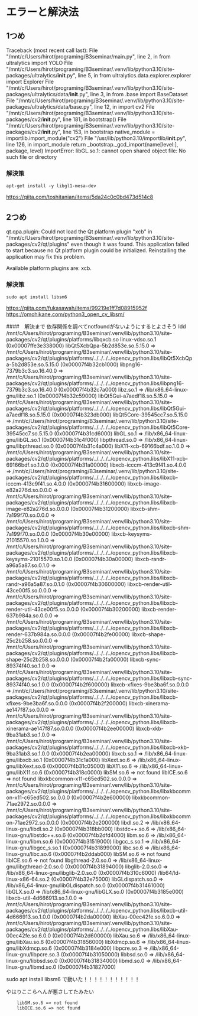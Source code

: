 # エラーと解決法

## 1つめ
Traceback (most recent call last):
  File "/mnt/c/Users/hirot/programing/B3seminar/main.py", line 2, in <module>
    from ultralytics import YOLO
  File "/mnt/c/Users/hirot/programing/B3seminar/.venv/lib/python3.10/site-packages/ultralytics/__init__.py", line 5, in <module>
    from ultralytics.data.explorer.explorer import Explorer
  File "/mnt/c/Users/hirot/programing/B3seminar/.venv/lib/python3.10/site-packages/ultralytics/data/__init__.py", line 3, in <module>
    from .base import BaseDataset
  File "/mnt/c/Users/hirot/programing/B3seminar/.venv/lib/python3.10/site-packages/ultralytics/data/base.py", line 12, in <module>
    import cv2
  File "/mnt/c/Users/hirot/programing/B3seminar/.venv/lib/python3.10/site-packages/cv2/__init__.py", line 181, in <module>
    bootstrap()
  File "/mnt/c/Users/hirot/programing/B3seminar/.venv/lib/python3.10/site-packages/cv2/__init__.py", line 153, in bootstrap
    native_module = importlib.import_module("cv2")
  File "/usr/lib/python3.10/importlib/__init__.py", line 126, in import_module
    return _bootstrap._gcd_import(name[level:], package, level)
ImportError: libGL.so.1: cannot open shared object file: No such file or directory

### 解決策
```
apt-get install -y libgl1-mesa-dev

```
https://qiita.com/toshitanian/items/5da24c0c0bd473d514c8



## 2つめ

qt.qpa.plugin: Could not load the Qt platform plugin "xcb" in "/mnt/c/Users/hirot/programing/B3seminar/.venv/lib/python3.10/site-packages/cv2/qt/plugins" even though it was found.
This application failed to start because no Qt platform plugin could be initialized. Reinstalling the application may fix this problem.

Available platform plugins are: xcb.

### 解決策
```
sudo apt install libsm6 
```
https://qiita.com/fukasawah/items/99219e1ff7d08915952f
https://omohikane.com/python3_open_cv_libsm/

####　解決まで
依存関係を調べてnotfoundがないようにするとよさそう
ldd /mnt/c/Users/hirot/programing/B3seminar/.venv/lib/python3.10/site-packages/cv2/qt/plugins/platforms/libqxcb.so
        linux-vdso.so.1 (0x00007ffe3e338000)
        libQt5XcbQpa-5b2d853e.so.5.15.0 => /mnt/c/Users/hirot/programing/B3seminar/.venv/lib/python3.10/site-packages/cv2/qt/plugins/platforms/../../../../opencv_python.libs/libQt5XcbQpa-5b2d853e.so.5.15.0 (0x00007f4b32cb1000)
        libpng16-7379b3c3.so.16.40.0 => /mnt/c/Users/hirot/programing/B3seminar/.venv/lib/python3.10/site-packages/cv2/qt/plugins/platforms/../../../../opencv_python.libs/libpng16-7379b3c3.so.16.40.0 (0x00007f4b32c7a000)
        libz.so.1 => /lib/x86_64-linux-gnu/libz.so.1 (0x00007f4b32c59000)
        libQt5Gui-a7aedf18.so.5.15.0 => /mnt/c/Users/hirot/programing/B3seminar/.venv/lib/python3.10/site-packages/cv2/qt/plugins/platforms/../../../../opencv_python.libs/libQt5Gui-a7aedf18.so.5.15.0 (0x00007f4b323db000)
        libQt5Core-39545cc7.so.5.15.0 => /mnt/c/Users/hirot/programing/B3seminar/.venv/lib/python3.10/site-packages/cv2/qt/plugins/platforms/../../../../opencv_python.libs/libQt5Core-39545cc7.so.5.15.0 (0x00007f4b31cd6000)
        libGL.so.1 => /lib/x86_64-linux-gnu/libGL.so.1 (0x00007f4b31c4f000)
        libpthread.so.0 => /lib/x86_64-linux-gnu/libpthread.so.0 (0x00007f4b31c4a000)
        libX11-xcb-69166bdf.so.1.0.0 => /mnt/c/Users/hirot/programing/B3seminar/.venv/lib/python3.10/site-packages/cv2/qt/plugins/platforms/../../../../opencv_python.libs/libX11-xcb-69166bdf.so.1.0.0 (0x00007f4b31a00000)
        libxcb-icccm-413c9f41.so.4.0.0 => /mnt/c/Users/hirot/programing/B3seminar/.venv/lib/python3.10/site-packages/cv2/qt/plugins/platforms/../../../../opencv_python.libs/libxcb-icccm-413c9f41.so.4.0.0 (0x00007f4b31600000)
        libxcb-image-e82a276d.so.0.0.0 => /mnt/c/Users/hirot/programing/B3seminar/.venv/lib/python3.10/site-packages/cv2/qt/plugins/platforms/../../../../opencv_python.libs/libxcb-image-e82a276d.so.0.0.0 (0x00007f4b31200000)
        libxcb-shm-7a199f70.so.0.0.0 => /mnt/c/Users/hirot/programing/B3seminar/.venv/lib/python3.10/site-packages/cv2/qt/plugins/platforms/../../../../opencv_python.libs/libxcb-shm-7a199f70.so.0.0.0 (0x00007f4b30e00000)
        libxcb-keysyms-21015570.so.1.0.0 => /mnt/c/Users/hirot/programing/B3seminar/.venv/lib/python3.10/site-packages/cv2/qt/plugins/platforms/../../../../opencv_python.libs/libxcb-keysyms-21015570.so.1.0.0 (0x00007f4b30a00000)
        libxcb-randr-a96a5a87.so.0.1.0 => /mnt/c/Users/hirot/programing/B3seminar/.venv/lib/python3.10/site-packages/cv2/qt/plugins/platforms/../../../../opencv_python.libs/libxcb-randr-a96a5a87.so.0.1.0 (0x00007f4b30600000)
        libxcb-render-util-43ce00f5.so.0.0.0 => /mnt/c/Users/hirot/programing/B3seminar/.venv/lib/python3.10/site-packages/cv2/qt/plugins/platforms/../../../../opencv_python.libs/libxcb-render-util-43ce00f5.so.0.0.0 (0x00007f4b30200000)
        libxcb-render-637b984a.so.0.0.0 => /mnt/c/Users/hirot/programing/B3seminar/.venv/lib/python3.10/site-packages/cv2/qt/plugins/platforms/../../../../opencv_python.libs/libxcb-render-637b984a.so.0.0.0 (0x00007f4b2fe00000)
        libxcb-shape-25c2b258.so.0.0.0 => /mnt/c/Users/hirot/programing/B3seminar/.venv/lib/python3.10/site-packages/cv2/qt/plugins/platforms/../../../../opencv_python.libs/libxcb-shape-25c2b258.so.0.0.0 (0x00007f4b2fa00000)
        libxcb-sync-89374f40.so.1.0.0 => /mnt/c/Users/hirot/programing/B3seminar/.venv/lib/python3.10/site-packages/cv2/qt/plugins/platforms/../../../../opencv_python.libs/libxcb-sync-89374f40.so.1.0.0 (0x00007f4b2f600000)
        libxcb-xfixes-9be3ba6f.so.0.0.0 => /mnt/c/Users/hirot/programing/B3seminar/.venv/lib/python3.10/site-packages/cv2/qt/plugins/platforms/../../../../opencv_python.libs/libxcb-xfixes-9be3ba6f.so.0.0.0 (0x00007f4b2f200000)
        libxcb-xinerama-ae147f87.so.0.0.0 => /mnt/c/Users/hirot/programing/B3seminar/.venv/lib/python3.10/site-packages/cv2/qt/plugins/platforms/../../../../opencv_python.libs/libxcb-xinerama-ae147f87.so.0.0.0 (0x00007f4b2ee00000)
        libxcb-xkb-9ba31ab3.so.1.0.0 => /mnt/c/Users/hirot/programing/B3seminar/.venv/lib/python3.10/site-packages/cv2/qt/plugins/platforms/../../../../opencv_python.libs/libxcb-xkb-9ba31ab3.so.1.0.0 (0x00007f4b2ea00000)
        libxcb.so.1 => /lib/x86_64-linux-gnu/libxcb.so.1 (0x00007f4b31c1a000)
        libXext.so.6 => /lib/x86_64-linux-gnu/libXext.so.6 (0x00007f4b31c05000)
        libX11.so.6 => /lib/x86_64-linux-gnu/libX11.so.6 (0x00007f4b318c0000)
        libSM.so.6 => not found
        libICE.so.6 => not found
        libxkbcommon-x11-c65ed502.so.0.0.0 => /mnt/c/Users/hirot/programing/B3seminar/.venv/lib/python3.10/site-packages/cv2/qt/plugins/platforms/../../../../opencv_python.libs/libxkbcommon-x11-c65ed502.so.0.0.0 (0x00007f4b2e600000)
        libxkbcommon-71ae2972.so.0.0.0 => /mnt/c/Users/hirot/programing/B3seminar/.venv/lib/python3.10/site-packages/cv2/qt/plugins/platforms/../../../../opencv_python.libs/libxkbcommon-71ae2972.so.0.0.0 (0x00007f4b2e200000)
        libdl.so.2 => /lib/x86_64-linux-gnu/libdl.so.2 (0x00007f4b318bb000)
        libstdc++.so.6 => /lib/x86_64-linux-gnu/libstdc++.so.6 (0x00007f4b2dfd4000)
        libm.so.6 => /lib/x86_64-linux-gnu/libm.so.6 (0x00007f4b31519000)
        libgcc_s.so.1 => /lib/x86_64-linux-gnu/libgcc_s.so.1 (0x00007f4b31899000)
        libc.so.6 => /lib/x86_64-linux-gnu/libc.so.6 (0x00007f4b2ddab000)
        libSM.so.6 => not found
        libICE.so.6 => not found
        libgthread-2.0.so.0 => /lib/x86_64-linux-gnu/libgthread-2.0.so.0 (0x00007f4b31894000)
        libglib-2.0.so.0 => /lib/x86_64-linux-gnu/libglib-2.0.so.0 (0x00007f4b310c6000)
        /lib64/ld-linux-x86-64.so.2 (0x00007f4b32e75000)
        libGLdispatch.so.0 => /lib/x86_64-linux-gnu/libGLdispatch.so.0 (0x00007f4b31461000)
        libGLX.so.0 => /lib/x86_64-linux-gnu/libGLX.so.0 (0x00007f4b3185e000)
        libxcb-util-4d666913.so.1.0.0 => /mnt/c/Users/hirot/programing/B3seminar/.venv/lib/python3.10/site-packages/cv2/qt/plugins/platforms/../../../../opencv_python.libs/libxcb-util-4d666913.so.1.0.0 (0x00007f4b2da00000)
        libXau-00ec42fe.so.6.0.0 => /mnt/c/Users/hirot/programing/B3seminar/.venv/lib/python3.10/site-packages/cv2/qt/plugins/platforms/../../../../opencv_python.libs/libXau-00ec42fe.so.6.0.0 (0x00007f4b2d600000)
        libXau.so.6 => /lib/x86_64-linux-gnu/libXau.so.6 (0x00007f4b31856000)
        libXdmcp.so.6 => /lib/x86_64-linux-gnu/libXdmcp.so.6 (0x00007f4b3184e000)
        libpcre.so.3 => /lib/x86_64-linux-gnu/libpcre.so.3 (0x00007f4b31050000)
        libbsd.so.0 => /lib/x86_64-linux-gnu/libbsd.so.0 (0x00007f4b31834000)
        libmd.so.0 => /lib/x86_64-linux-gnu/libmd.so.0 (0x00007f4b31827000)

sudo apt install libsm6 で動いた！！！！！！！！！！！

やはりここらへんが悪さしてたみたい

        libSM.so.6 => not found
        libICE.so.6 => not found
